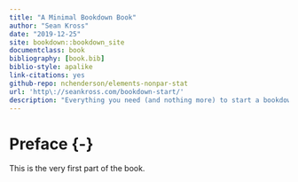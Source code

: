 ```yaml
--- 
title: "A Minimal Bookdown Book"
author: "Sean Kross"
date: "2019-12-25"
site: bookdown::bookdown_site
documentclass: book
bibliography: [book.bib]
biblio-style: apalike
link-citations: yes
github-repo: nchenderson/elements-nonpar-stat
url: 'http\://seankross.com/bookdown-start/'
description: "Everything you need (and nothing more) to start a bookdown book."
---
```


# Preface {-}

This is the very first part of the book.
